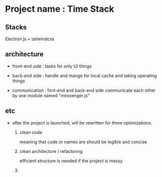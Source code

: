 # Project name : Time Stack 

## Stacks

Electron js + tailwindcss

## architecture

* front-end side : tasks for only UI things

* back-end side : handle and mange for local cache and taking operating things

* communication : font-end and back-end side communicate each other by one module named "messenger.js"




## etc

* after the project is launched, will be rewritten for three optimizations.

    1. clean code 
    
        meaning that code or names are should be legible and concise

    2. clean architecture / refactoring
    
        efficient structure is needed if the project is messy

    3. 